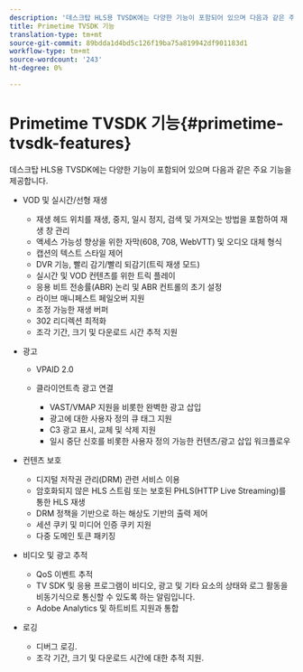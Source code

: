 ```yaml
---
description: '데스크탑 HLS용 TVSDK에는 다양한 기능이 포함되어 있으며 다음과 같은 주요 기능을 제공합니다 '
title: Primetime TVSDK 기능
translation-type: tm+mt
source-git-commit: 89bdda1d4bd5c126f19ba75a819942df901183d1
workflow-type: tm+mt
source-wordcount: '243'
ht-degree: 0%

---
```



# Primetime TVSDK 기능{#primetime-tvsdk-features}

데스크탑 HLS용 TVSDK에는 다양한 기능이 포함되어 있으며 다음과 같은 주요 기능을 제공합니다.

* VOD 및 실시간/선형 재생

   * 재생 헤드 위치를 재생, 중지, 일시 정지, 검색 및 가져오는 방법을 포함하여 재생 창 관리
   * 액세스 가능성 향상을 위한 자막(608, 708, WebVTT) 및 오디오 대체 형식
   * 캡션의 텍스트 스타일 제어
   * DVR 기능, 빨리 감기/빨리 되감기(트릭 재생 모드)
   * 실시간 및 VOD 컨텐츠를 위한 트릭 플레이
   * 응용 비트 전송률(ABR) 논리 및 ABR 컨트롤의 초기 설정
   * 라이브 매니페스트 페일오버 지원
   * 조정 가능한 재생 버퍼
   * 302 리디렉션 최적화
   * 조각 기간, 크기 및 다운로드 시간 추적 지원

* 광고

   * VPAID 2.0
   * 클라이언트측 광고 연결

      * VAST/VMAP 지원을 비롯한 완벽한 광고 삽입
      * 광고에 대한 사용자 정의 큐 태그 지원
      * C3 광고 표시, 교체 및 삭제 지원
      * 일시 중단 신호를 비롯한 사용자 정의 가능한 컨텐츠/광고 삽입 워크플로우

* 컨텐츠 보호

   * 디지털 저작권 관리(DRM) 관련 서비스 이용
   * 암호화되지 않은 HLS 스트림 또는 보호된 PHLS(HTTP Live Streaming)를 통한 HLS 재생
   * DRM 정책을 기반으로 하는 해상도 기반의 출력 제어
   * 세션 쿠키 및 미디어 인증 쿠키 지원
   * 다중 도메인 토큰 패키징

* 비디오 및 광고 추적

   * QoS 이벤트 추적
   * TV SDK 및 응용 프로그램이 비디오, 광고 및 기타 요소의 상태와 로그 활동을 비동기식으로 통신할 수 있도록 하는 알림입니다.
   * Adobe Analytics 및 하트비트 지원과 통합

* 로깅

   * 디버그 로깅.
   * 조각 기간, 크기 및 다운로드 시간에 대한 추적 지원.